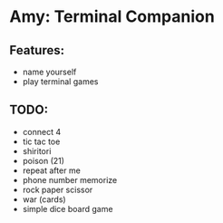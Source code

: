 # Amy: Terminal Companion

## Features:
- name yourself
- play terminal games

## TODO:
- connect 4
- tic tac toe
- shiritori
- poison (21)
- repeat after me
- phone number memorize
- rock paper scissor
- war (cards)
- simple dice board game
